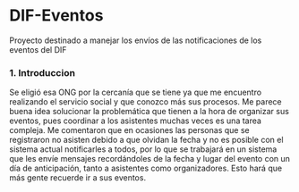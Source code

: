# DIF-Eventos
<p> Proyecto destinado a manejar los envíos de las notificaciones de los eventos del DIF </p>

### 1. Introduccion
<p> Se eligió esa ONG por la cercanía que se tiene ya que me encuentro realizando el servicio social y que conozco más sus procesos. Me parece buena idea solucionar la problemática que tienen a la hora de organizar sus eventos, pues coordinar a los asistentes muchas veces es una tarea compleja. Me comentaron que en ocasiones las personas que se registraron no asisten debido a que olvidan la fecha y no es posible con el sistema actual notificarles a todos, por lo que se trabajará en un sistema que les envíe mensajes recordándoles de la fecha y lugar del evento con un día de anticipación, tanto a asistentes como organizadores. Esto hará que más gente recuerde ir a sus eventos.</p>

